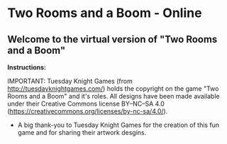 # Two Rooms and a Boom - Online

## Welcome to the virtual version of "Two Rooms and a Boom"

**Instructions:**


IMPORTANT: Tuesday Knight Games (from http://tuesdayknightgames.com/) holds the copyright on the game "Two Rooms and a Boom" and it's roles. All designs have been made available under their Creative Commons license BY–NC–SA 4.0 (https://creativecommons.org/licenses/by-nc-sa/4.0/). 

* A big thank-you to Tuesday Knight Games for the creation of this fun game and for sharing their artwork desgins.
